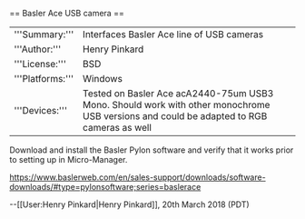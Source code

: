 == Basler Ace USB camera ==

<table><tr><td>
'''Summary:'''</td><td>Interfaces Basler Ace line of USB cameras</td></tr>
<tr><td>'''Author:'''</td><td>Henry Pinkard</td></tr>
<tr><td>'''License:'''</td><td>BSD</td></tr> 
<tr><td>'''Platforms:'''</td><td>Windows</td></tr>
<tr><td>'''Devices:'''</td><td> Tested on Basler Ace acA2440-75um USB3 Mono. Should work with other monochrome USB versions and could be adapted to RGB cameras as well </td></tr>
</table>


Download and install the Basler Pylon software and verify that it works prior to setting up in Micro-Manager.

https://www.baslerweb.com/en/sales-support/downloads/software-downloads/#type=pylonsoftware;series=baslerace 



--[[User:Henry Pinkard|Henry Pinkard]], 20th March 2018 (PDT)
